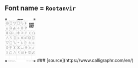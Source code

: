 ## Font name = ```Rootanvir```
<img src="Calligraphr-Template.png" width="100"/>
### [source](https://www.calligraphr.com/en/)
